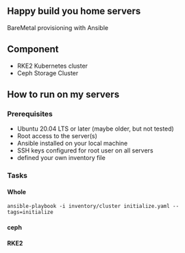 ## Happy build you home servers
BareMetal provisioning with Ansible

## Component
- RKE2 Kubernetes cluster
- Ceph Storage Cluster

## How to run on my servers
### Prerequisites
- Ubuntu 20.04 LTS or later (maybe older, but not tested)
- Root access to the server(s)
- Ansible installed on your local machine
- SSH keys configured for root user on all servers
- defined your own inventory file

### Tasks
#### Whole
```
ansible-playbook -i inventory/cluster initialize.yaml --tags=initialize
```

#### ceph

#### RKE2
